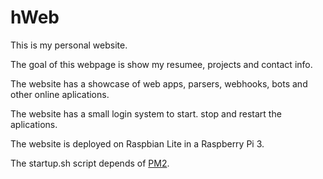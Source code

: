 # hWeb

This is my personal website.

The goal of this webpage is show my resumee, projects and contact info.

The website has a showcase of web apps, parsers, webhooks, bots and other online aplications.

The website has a small login system to start. stop and restart the aplications.

The website is deployed on Raspbian Lite in a Raspberry Pi 3.

The startup.sh script depends of [PM2](http://pm2.keymetrics.io).